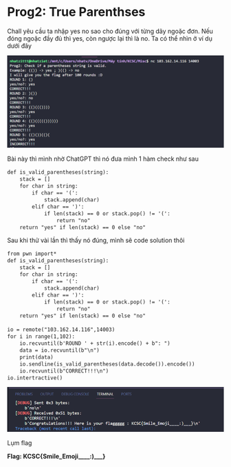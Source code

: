 # Prog2: True Parenthses

Chall yêu cầu ta nhập yes no sao cho đúng với từng dãy ngoặc đơn. Nếu đóng ngoặc đầy đủ thì yes, còn ngược lại thì là no. Ta có thể nhìn ở ví dụ dưới đây

![1702790310074](image/Misc_Prog2/1702790310074.png)

Bài này thì mình nhờ ChatGPT thì nó đưa mình 1 hàm check như sau

```
def is_valid_parentheses(string):
    stack = []
    for char in string:
        if char == '(':
            stack.append(char)
        elif char == ')':
            if len(stack) == 0 or stack.pop() != '(':
                return "no"
    return "yes" if len(stack) == 0 else "no"
```

Sau khi thử vài lần thì thấy nó đúng, mình sẽ code solution thôi

```
from pwn import*
def is_valid_parentheses(string):
    stack = []
    for char in string:
        if char == '(':
            stack.append(char)
        elif char == ')':
            if len(stack) == 0 or stack.pop() != '(':
                return "no"
    return "yes" if len(stack) == 0 else "no"

io = remote("103.162.14.116",14003)
for i in range(1,102):
    io.recvuntil(b'ROUND ' + str(i).encode() + b": ")
    data = io.recvuntil(b"\n")
    print(data)
    io.sendline(is_valid_parentheses(data.decode()).encode())
    io.recvuntil(b"CORRECT!!!\n")
io.intertractive()
```

![1702790491121](image/Misc_Prog2/1702790491121.png)

Lụm flag

**Flag: KCSC{Smile_Emoji____:)___}**